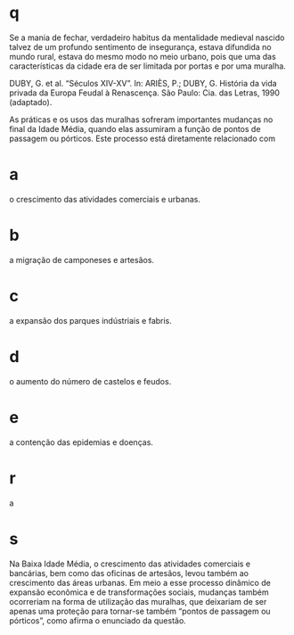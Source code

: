 # q
Se a mania de fechar, verdadeiro habitus da mentalidade medieval nascido talvez de um profundo sentimento de insegurança, estava difundida no mundo rural, estava do mesmo modo no meio urbano, pois que uma das características da cidade era de ser limitada por portas e por uma muralha.

DUBY, G. et al. “Séculos XIV-XV”. In: ARIÈS, P.; DUBY, G. História da vida privada da Europa Feudal à Renascença. São Paulo: Cia. das Letras, 1990 (adaptado).

As práticas e os usos das muralhas sofreram importantes mudanças no final da Idade Média, quando elas assumiram a função de pontos de passagem ou pórticos. Este processo está diretamente relacionado com

# a
o crescimento das atividades comerciais e urbanas.

# b
a migração de camponeses e artesãos.

# c
a expansão dos parques indústriais e fabris.

# d
o aumento do número de castelos e feudos.

# e
a contenção das epidemias e doenças.

# r
a

# s
Na Baixa Idade Média, o crescimento das atividades comerciais e bancárias, bem como das oficinas de artesãos, levou também ao crescimento das áreas urbanas. Em meio a esse processo dinâmico de expansão econômica e de transformações sociais, mudanças também ocorreriam na forma de utilização das muralhas, que deixariam de ser apenas uma proteção para tornar-se também “pontos de passagem ou pórticos”, como afirma o enunciado da questão.
